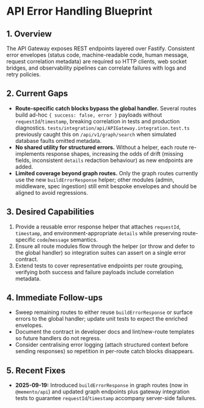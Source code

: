 # API Error Handling Blueprint

## 1. Overview
The API Gateway exposes REST endpoints layered over Fastify. Consistent error envelopes (status code, machine-readable code, human message, request correlation metadata) are required so HTTP clients, web socket bridges, and observability pipelines can correlate failures with logs and retry policies.

## 2. Current Gaps
- **Route-specific catch blocks bypass the global handler.** Several routes build ad-hoc `{ success: false, error }` payloads without `requestId`/`timestamp`, breaking correlation in tests and production diagnostics. `tests/integration/api/APIGateway.integration.test.ts` previously caught this on `/api/v1/graph/search` when simulated database faults omitted metadata.
- **No shared utility for structured errors.** Without a helper, each route re-implements response shapes, increasing the odds of drift (missing fields, inconsistent `details` redaction behaviour) as new endpoints are added.
- **Limited coverage beyond graph routes.** Only the graph routes currently use the new `buildErrorResponse` helper; other modules (admin, middleware, spec ingestion) still emit bespoke envelopes and should be aligned to avoid regressions.

## 3. Desired Capabilities
1. Provide a reusable error response helper that attaches `requestId`, `timestamp`, and environment-appropriate `details` while preserving route-specific `code`/`message` semantics.
2. Ensure all route modules flow through the helper (or throw and defer to the global handler) so integration suites can assert on a single error contract.
3. Extend tests to cover representative endpoints per route grouping, verifying both success and failure payloads include correlation metadata.

## 4. Immediate Follow-ups
- Sweep remaining routes to either reuse `buildErrorResponse` or surface errors to the global handler; update unit tests to expect the enriched envelopes.
- Document the contract in developer docs and lint/new-route templates so future handlers do not regress.
- Consider centralising error logging (attach structured context before sending responses) so repetition in per-route catch blocks disappears.

## 5. Recent Fixes
- **2025-09-19:** Introduced `buildErrorResponse` in graph routes (now in `@memento/api`) and updated graph endpoints plus gateway integration tests to guarantee `requestId`/`timestamp` accompany server-side failures.
